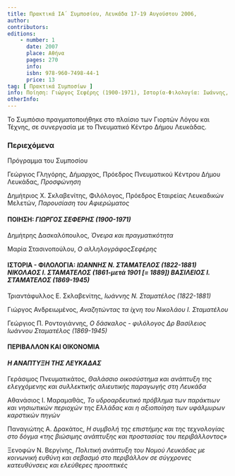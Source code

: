 ```yaml
---
title: Πρακτικά ΙΑ΄ Συμποσίου, Λευκάδα 17-19 Αυγούστου 2006,
author: 
contributors: 
editions: 
    - number: 1
      date: 2007
      place: Αθήνα
      pages: 270
      info: 
      isbn: 978-960-7498-44-1
      price: 13
tag: [ Πρακτικά Συμποσίων ]
info: Ποίηση: Γιώργος Σεφέρης (1900-1971), Ιστορία-Φιλολογία: Ιωάννης, Ν. Σταματέλος (1822-1881), Νικόλαος Ι. Σταματέλος (1861-μετά 1901 [= 1889]), Βασίλειος Ι. Σταματέλος (1869-1945), Περιβάλλον και οικονομία. Η ανάπτυξη της Λευκάδας
otherInfo:
---
```


Το Συμπόσιο πραγματοποιήθηκε στο πλαίσιο των Γιορτών Λόγου και Τέχνης, σε συνεργασία με το Πνευματικό Κέντρο Δήμου Λευκάδας.

### Περιεχόμενα

Πρόγραμμα του Συμποσίου

Γεώργιος Γληγόρης, Δήμαρχος, Πρόεδρος Πνευματικού Κέντρου Δήμου Λευκάδας, *Προσφώνηση*

Δημήτριος Χ. Σκλαβενίτης, Φιλόλογος, Πρόεδρος Εταιρείας Λευκαδικών Μελετών, *Παρουσίαση του Αφιερώματος*

#### ΠΟΙΗΣΗ: *ΓΙΩΡΓΟΣ ΣΕΦΕΡΗΣ \(1900-1971\)*

Δημήτρης Δασκαλόπουλος, *Όνειρα και πραγματικότητα*

Μαρία Στασινοπούλου, *Ο αλληλογράφοςΣεφέρης*

#### ΙΣΤΟΡΙΑ - ΦΙΛΟΛΟΓΙΑ: *ΙΩΑΝΝΗΣ Ν. ΣΤΑΜΑΤΕΛΟΣ \(1822-1881\) ΝΙΚΟΛΑΟΣ Ι. ΣΤΑΜΑΤΕΛΟΣ \(1861-μετά 1901 \[= 1889\]\) ΒΑΣΙΛΕΙΟΣ Ι. ΣΤΑΜΑΤΕΛΟΣ \(1869-1945\)*

Τριαντάφυλλος Ε. Σκλαβενίτης, *Ιωάννης Ν. Σταματέλος \(1822-1881\)*

Γιώργος Ανδρειωμένος, *Αναζητώντας τα ίχνη του Νικολάου Ι. Σταματέλου*

Γεώργιος Π. Ροντογιάννης, *Ο δάσκαλος - φιλόλογος Δρ Βασίλειος Ιωάννου Σταματέλος \(1869-1945\)*

#### ΠΕΡΙΒΑΛΛΟΝ ΚΑΙ ΟΙΚΟΝΟΜΙΑ
#### *Η ΑΝΑΠΤΥΞΗ ΤΗΣ ΛΕΥΚΑΔΑΣ*

Γεράσιμος Πνευματικάτος, *Θαλάσσιο οικοσύστημα και ανάπτυξη της ελεγχόμενης και συλλεκτικής αλιευτικής παραγωγής στη Λευκάδα*

Αθανάσιος Ι. Μαραμαθάς, *Το υδροαρδευτικό πρόβλημα των παράκτιων και νησιωτικών περιοχών της Ελλάδας και η αξιοποίηση των υφάλμυρων καρστικών πηγών*

Παναγιώτης Α. Δρακάτος, *Η συμβολή της επιστήμης και της τεχνολογίας στο δόγμα «της βιώσιμης ανάπτυξης και προστασίας του περιβάλλοντος»*

Ξενοφών Ν. Βεργίνης, *Πολιτική ανάπτυξη του Νομού Λευκάδας με κοινωνική ευθύνη και σεβασμό στο περιβάλλον σε σύγχρονες κατευθύνσεις και ελεύθερες προοπτικές*
